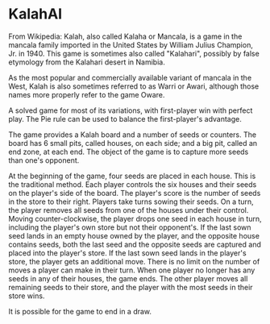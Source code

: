 # KalahAI

From Wikipedia:
Kalah, also called Kalaha or Mancala, is a game in the mancala family imported in the United States by William Julius Champion, Jr. in 1940. This game is sometimes also called "Kalahari", possibly by false etymology from the Kalahari desert in Namibia.

As the most popular and commercially available variant of mancala in the West, Kalah is also sometimes referred to as Warri or Awari, although those names more properly refer to the game Oware.

A solved game for most of its variations, with first-player win with perfect play. The Pie rule can be used to balance the first-player's advantage.

The game provides a Kalah board and a number of seeds or counters. The board has 6 small pits, called houses, on each side; and a big pit, called an end zone, at each end. The object of the game is to capture more seeds than one's opponent.

At the beginning of the game, four seeds are placed in each house. This is the traditional method. Each player controls the six houses and their seeds on the player's side of the board. The player's score is the number of seeds in the store to their right. Players take turns sowing their seeds. On a turn, the player removes all seeds from one of the houses under their control. Moving counter-clockwise, the player drops one seed in each house in turn, including the player's own store but not their opponent's. If the last sown seed lands in an empty house owned by the player, and the opposite house contains seeds, both the last seed and the opposite seeds are captured and placed into the player's store. If the last sown seed lands in the player's store, the player gets an additional move. There is no limit on the number of moves a player can make in their turn. When one player no longer has any seeds in any of their houses, the game ends. The other player moves all remaining seeds to their store, and the player with the most seeds in their store wins.

It is possible for the game to end in a draw.
